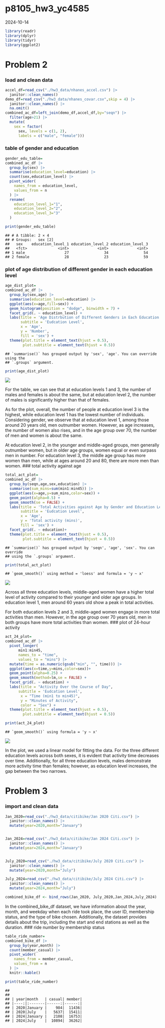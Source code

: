 p8105_hw3_yc4585
================
2024-10-14

``` r
library(readr)
library(dplyr)
library(tidyr)
library(ggplot2)
```

# Problem 2

### load and clean data

``` r
accel_df=read_csv("./hw3_data/nhanes_accel.csv") |>
  janitor::clean_names()
demo_df=read_csv("./hw3_data/nhanes_covar.csv",skip = 4) |>
  janitor::clean_names() |>
  na.omit()
combined_ac_df=left_join(demo_df,accel_df,by="seqn") |>
  filter(age>21) |>
  mutate(
    sex = factor(
      sex, levels = c(1, 2), 
      labels = c("male", "female"))) 
```

### table of gender and education

``` r
gender_edu_table=
combined_ac_df |>
  group_by(sex) |>
  summarise(education_level=education) |>
  count(sex,education_level) |>
  pivot_wider(
    names_from = education_level,
    values_from = n
  ) |>
  rename(
    education_level_1="1",
    education_level_2="2",
    education_level_3="3"
  )
```

``` r
print(gender_edu_table)
```

    ## # A tibble: 2 × 4
    ## # Groups:   sex [2]
    ##   sex    education_level_1 education_level_2 education_level_3
    ##   <fct>              <int>             <int>             <int>
    ## 1 male                  27                34                54
    ## 2 female                28                23                59

### plot of age distribution of different gender in each education level

``` r
age_dist_plot=
combined_ac_df |>
  group_by(sex,age) |>
  summarise(education_level=education) |>
  ggplot(aes(x=age,fill=sex)) +
  geom_histogram(position = "dodge", binwidth = 7) +
  facet_grid(. ~ education_level) +
  labs(title = 'Age Distrbution of Different Genders in Each Education Level',
       subtitle = 'Eudcation Level',
       x = 'Age',
       y = 'Number',
       fill = 'sex') +
  theme(plot.title = element_text(hjust = 0.5),  
        plot.subtitle = element_text(hjust = 0.5))
```

    ## `summarise()` has grouped output by 'sex', 'age'. You can override using the
    ## `.groups` argument.

``` r
print(age_dist_plot)
```

![](hw3_yc4585_files/figure-gfm/unnamed-chunk-5-1.png)<!-- -->

For the table, we can see that at education levels 1 and 3, the number
of males and females is about the same, but at education level 2, the
number of males is significantly higher than that of females.

As for the plot, overall, the number of people at education level 3 is
the highest, while education level 1 has the lowest number of
individuals. Considering gender, we observe that at education level 1,
among those around 20 years old, men outnumber women. However, as age
increases, the number of women also rises, and in the age group over 70,
the number of men and women is about the same.

At education level 2, in the younger and middle-aged groups, men
generally outnumber women, but in older age groups, women equal or even
surpass men in number. For education level 3, the middle age group has
more women than men, while at ages around 20 and 80, there are more men
than women. \### total activity against age

``` r
total_act_plot=
combined_ac_df |>
  group_by(seqn,age,sex,education) |>
  summarise(sum_mins=sum(min1:min45)) |>
  ggplot(aes(x=age,y=sum_mins,color=sex)) +
  geom_point(alpha=0.5) +
  geom_smooth(se = FALSE) +
  labs(title = 'Total Activities against Age by Gender and Education Level',
       subtitle = 'Eudcation Level',
       x = 'Age',
       y = 'Total activity (mins)',
       fill = 'sex') +
  facet_grid(. ~ education)+
  theme(plot.title = element_text(hjust = 0.5),  
        plot.subtitle = element_text(hjust = 0.5))
```

    ## `summarise()` has grouped output by 'seqn', 'age', 'sex'. You can override
    ## using the `.groups` argument.

``` r
print(total_act_plot)
```

    ## `geom_smooth()` using method = 'loess' and formula = 'y ~ x'

![](hw3_yc4585_files/figure-gfm/unnamed-chunk-6-1.png)<!-- -->

Across all three education levels, middle-aged women have a higher total
level of activity compared to their younger and older age groups. In
education level 1, men around 60 years old show a peak in total
activities.

For both education levels 2 and 3, middle-aged women engage in more
total activities than men. However, in the age group over 70 years old,
men in both groups have more total activities than women. \### plot of
24-hour activity

``` r
act_24_plot=
combined_ac_df |>
  pivot_longer(
      min1:min45,
      names_to = "time", 
      values_to = "mins") |>
  mutate(time = as.numeric(gsub("min", "", time))) |>
  ggplot(aes(x=time,y=mins,color=sex))+
  geom_point(alpha=0.25) +
  geom_smooth(method=lm,se = FALSE) +
  facet_grid(. ~ education) +
  labs(title = "Activity Over the Course of Day",
      subtitle = 'Eudcation Level',
       x = "Time (min1 to min45)",
       y = "Minutes of Activity",
       color = "Sex") +
  theme(plot.title = element_text(hjust = 0.5),  
        plot.subtitle = element_text(hjust = 0.5))

print(act_24_plot)
```

    ## `geom_smooth()` using formula = 'y ~ x'

![](hw3_yc4585_files/figure-gfm/unnamed-chunk-7-1.png)<!-- -->

In the plot, we used a linear model for fitting the data. For the three
different education levels across both sexes, it is evident that
activity time decreases over time. Additionally, for all three education
levels, males demonstrate more activity time than females; however, as
education level increases, the gap between the two narrows.

# Problem 3

### import and clean data

``` r
Jan_2020=read_csv("./hw3_data/citibike/Jan 2020 Citi.csv") |>
  janitor::clean_names() |>
  mutate(year=2020,month="January")


Jan_2024=read_csv("./hw3_data/citibike/Jan 2024 Citi.csv") |>
  janitor::clean_names() |>
  mutate(year=2024,month="January")


July_2020=read_csv("./hw3_data/citibike/July 2020 Citi.csv") |>
  janitor::clean_names() |>
  mutate(year=2020,month="July")

July_2024=read_csv("./hw3_data/citibike/July 2024 Citi.csv") |>
  janitor::clean_names() |>
  mutate(year=2024,month="July")

combined_bike_df <- bind_rows(Jan_2020, July_2020,Jan_2024,July_2024)
```

In the combined_bike_df dataset, we have information about the year,
month, and weekday when each ride took place, the user ID, membership
status, and the type of bike chosen. Additionally, the dataset provides
details about the trip, including the start and end stations as well as
the duration. \### ride number by membership status

``` r
table_ride_number=
combined_bike_df |>
  group_by(year,month) |>
  count(member_casual) |>
  pivot_wider(
    names_from = member_casual,
    values_from = n
  ) |>
  knitr::kable()

print(table_ride_number)
```

    ## 
    ## 
    ## | year|month   | casual| member|
    ## |----:|:-------|------:|------:|
    ## | 2020|January |    984|  11436|
    ## | 2020|July    |   5637|  15411|
    ## | 2024|January |   2108|  16753|
    ## | 2024|July    |  10894|  36262|
